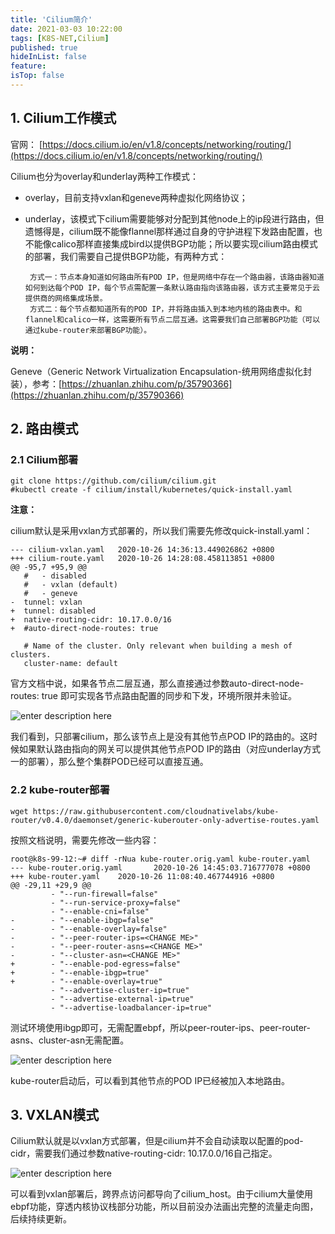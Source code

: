 ```yaml
---
title: 'Cilium简介'
date: 2021-03-03 10:22:00
tags: [K8S-NET,Cilium]
published: true
hideInList: false
feature: 
isTop: false
---
```

## 1. Cilium工作模式

官网：
[https://docs.cilium.io/en/v1.8/concepts/networking/routing/](https://docs.cilium.io/en/v1.8/concepts/networking/routing/)

Cilium也分为overlay和underlay两种工作模式：

 - overlay，目前支持vxlan和geneve两种虚拟化网络协议；
 - underlay，该模式下cilium需要能够对分配到其他node上的ip段进行路由，但遗憾得是，cilium既不能像flannel那样通过自身的守护进程下发路由配置，也不能像calico那样直接集成bird以提供BGP功能；所以要实现cilium路由模式的部署，我们需要自己提供BGP功能，有两种方式：

        方式一：节点本身知道如何路由所有POD IP，但是网络中存在一个路由器，该路由器知道如何到达每个POD IP，每个节点需配置一条默认路由指向该路由器，该方式主要常见于云提供商的网络集成场景。
        方式二：每个节点都知道所有的POD IP，并将路由插入到本地内核的路由表中。和flannel和calico一样，这需要所有节点二层互通。这需要我们自己部署BGP功能（可以通过kube-router来部署BGP功能）。

**说明：**

Geneve（Generic Network Virtualization Encapsulation-统用网络虚拟化封装），参考：[https://zhuanlan.zhihu.com/p/35790366](https://zhuanlan.zhihu.com/p/35790366)

## 2. 路由模式

### 2.1 Cilium部署

```
git clone https://github.com/cilium/cilium.git
#kubectl create -f cilium/install/kubernetes/quick-install.yaml
```

**注意：**

cilium默认是采用vxlan方式部署的，所以我们需要先修改quick-install.yaml：

```
--- cilium-vxlan.yaml   2020-10-26 14:36:13.449026862 +0800
+++ cilium-route.yaml   2020-10-26 14:28:08.458113851 +0800
@@ -95,7 +95,9 @@
   #   - disabled
   #   - vxlan (default)
   #   - geneve
-  tunnel: vxlan
+  tunnel: disabled
+  native-routing-cidr: 10.17.0.0/16
+  #auto-direct-node-routes: true

   # Name of the cluster. Only relevant when building a mesh of clusters.
   cluster-name: default
```

官方文档中说，如果各节点二层互通，那么直接通过参数auto-direct-node-routes: true
即可实现各节点路由配置的同步和下发，环境所限并未验证。

![enter description here](https://rexrock.github.io/post-images/1614300041226.png)

我们看到，只部署cilium，那么该节点上是没有其他节点POD IP的路由的。这时候如果默认路由指向的网关可以提供其他节点POD IP的路由（对应underlay方式一的部署），那么整个集群POD已经可以直接互通。

### 2.2 kube-router部署

```
wget https://raw.githubusercontent.com/cloudnativelabs/kube-router/v0.4.0/daemonset/generic-kuberouter-only-advertise-routes.yaml
```

按照文档说明，需要先修改一些内容：

```
root@k8s-99-12:~# diff -rNua kube-router.orig.yaml kube-router.yaml
--- kube-router.orig.yaml       2020-10-26 14:45:03.716777078 +0800
+++ kube-router.yaml    2020-10-26 11:08:40.467744916 +0800
@@ -29,11 +29,9 @@
         - "--run-firewall=false"
         - "--run-service-proxy=false"
         - "--enable-cni=false"
-        - "--enable-ibgp=false"
-        - "--enable-overlay=false"
-        - "--peer-router-ips=<CHANGE ME>"
-        - "--peer-router-asns=<CHANGE ME>"
-        - "--cluster-asn=<CHANGE ME>"
+        - "--enable-pod-egress=false"
+        - "--enable-ibgp=true"
+        - "--enable-overlay=true"
         - "--advertise-cluster-ip=true"
         - "--advertise-external-ip=true"
         - "--advertise-loadbalancer-ip=true"
```

测试环境使用ibgp即可，无需配置ebpf，所以peer-router-ips、peer-router-asns、cluster-asn无需配置。

![enter description here](https://rexrock.github.io/post-images/1614300092938.png)

kube-router启动后，可以看到其他节点的POD IP已经被加入本地路由。

## 3. VXLAN模式

Cilium默认就是以vxlan方式部署，但是cilium并不会自动读取以配置的pod-cidr，需要我们通过参数native-routing-cidr: 10.17.0.0/16自己指定。

![enter description here](https://rexrock.github.io/post-images/1614300139319.png)

可以看到vxlan部署后，跨界点访问都导向了cilium\_host。由于cilium大量使用ebpf功能，穿透内核协议栈部分功能，所以目前没办法画出完整的流量走向图，后续持续更新。